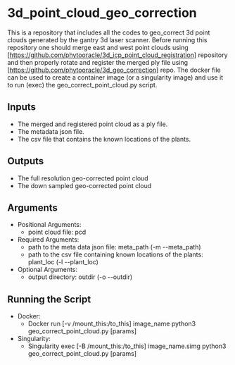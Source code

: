 # 3d_point_cloud_geo_correction
This is a repository that includes all the codes to geo_correct 3d point clouds generated by the gantry 3d laser scanner. Before running this repository one should merge east and west point clouds using [https://github.com/phytooracle/3d_icp_point_cloud_registration] repository and then properly rotate and register the merged ply file using [https://github.com/phytooracle/3d_geo_correction] repo. The docker file can be used to create a container image (or a singularity image) and use it to run (exec) the geo_correct_point_cloud.py script. 

## Inputs

* The merged and registered point cloud as a ply file.
* The metadata json file.
* The csv file that contains the known locations of the plants.

## Outputs

* The full resolution geo-corrected point cloud 
* The down sampled geo-corrected point cloud

## Arguments

* Positional Arguments:
    * point cloud file: pcd
* Required Arguments:
    * path to the meta data json file: meta_path (-m --meta_path)
    * path to the csv file containing known locations of the plants: plant_loc (-l --plant_loc)
* Optional Arguments:
    * output directory: outdir (-o --outdir)


## Running the Script

* Docker:
    * Docker run \[-v /mount_this:/to_this\] image_name python3 geo_correct_point_cloud.py \[params\]
* Singularity:
    * Singularity exec \[-B /mount_this:/to_this\] image_name.simg python3 geo_correct_point_cloud.py \[params\]